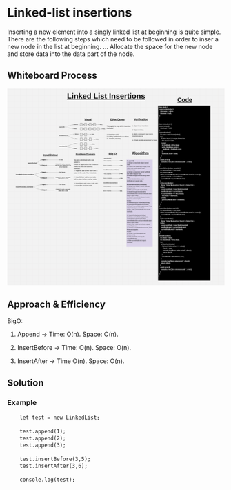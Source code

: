 # Linked-list insertions

Inserting a new element into a singly linked list at beginning is quite simple. There are the following steps which need to be followed in order to inser a new node in the list at beginning. ... Allocate the space for the new node and store data into the data part of the node.

## Whiteboard Process

![Whiteboard](./linked-list-insertions-whiteboard2.jpeg)

## Approach & Efficiency

BigO:

1. Append ->  Time: O(n).
              Space: O(n).

2. InsertBefore -> Time: O(n).
                   Space: O(n).

3. InsertAfter -> Time O(n).
                  Space: O(n).

## Solution

### Example

        let test = new LinkedList;
        
        test.append(1);
        test.append(2);
        test.append(3);

        test.insertBefore(3,5);
        test.insertAfter(3,6);

        console.log(test);
